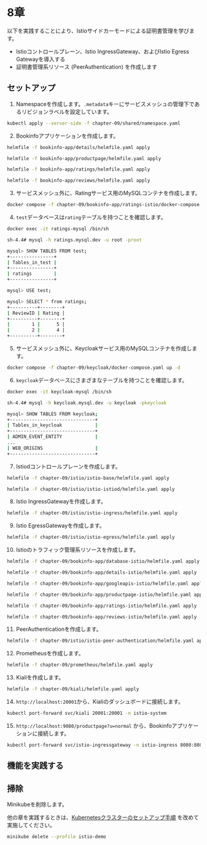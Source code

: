 # 8章

以下を実践することにより、Istioサイドカーモードによる証明書管理を学びます。

- Istioコントロールプレーン、Istio IngressGateway、およびIstio Egress Gatewayを導入する
- 証明書管理系リソース (PeerAuthentication) を作成します

## セットアップ

1. Namespaceを作成します。`.metadata`キーにサービスメッシュの管理下であるリビジョンラベルを設定しています。

```bash
kubectl apply --server-side -f chapter-09/shared/namespace.yaml
```

2. Bookinfoアプリケーションを作成します。

```bash
helmfile -f bookinfo-app/details/helmfile.yaml apply

helmfile -f bookinfo-app/productpage/helmfile.yaml apply

helmfile -f bookinfo-app/ratings/helmfile.yaml apply

helmfile -f bookinfo-app/reviews/helmfile.yaml apply
```

3. サービスメッシュ外に、Ratingサービス用のMySQLコンテナを作成します。

```bash
docker compose -f chapter-09/bookinfo-app/ratings-istio/docker-compose.yaml up -d
```

4. `test`データベースは`rating`テーブルを持つことを確認します。

```bash
docker exec -it ratings-mysql /bin/sh

sh-4.4# mysql -h ratings.mysql.dev -u root -proot

mysql> SHOW TABLES FROM test;
+----------------+
| Tables_in_test |
+----------------+
| ratings        |
+----------------+

mysql> USE test;

mysql> SELECT * from ratings;
+----------+--------+
| ReviewID | Rating |
+----------+--------+
|        1 |      5 |
|        2 |      4 |
+----------+--------+
```

5. サービスメッシュ外に、Keycloakサービス用のMySQLコンテナを作成します。

```bash
docker compose -f chapter-09/keycloak/docker-compose.yaml up -d
```

6. `keycloak`データベースにさまざまなテーブルを持つことを確認します。

```bash
docker exec -it keycloak-mysql /bin/sh

sh-4.4# mysql -h keycloak.mysql.dev -u keycloak -pkeycloak

mysql> SHOW TABLES FROM keycloak;
+-------------------------------+
| Tables_in_keycloak            |
+-------------------------------+
| ADMIN_EVENT_ENTITY            |
...
| WEB_ORIGINS                   |
+-------------------------------+
```

7. Istiodコントロールプレーンを作成します。

```bash
helmfile -f chapter-09/istio/istio-base/helmfile.yaml apply

helmfile -f chapter-09/istio/istio-istiod/helmfile.yaml apply
```

8. Istio IngressGatewayを作成します。

```bash
helmfile -f chapter-09/istio/istio-ingress/helmfile.yaml apply
```

9. Istio EgressGatewayを作成します。

```bash
helmfile -f chapter-09/istio/istio-egress/helmfile.yaml apply
```

10. Istioのトラフィック管理系リソースを作成します。

```bash
helmfile -f chapter-09/bookinfo-app/database-istio/helmfile.yaml apply

helmfile -f chapter-09/bookinfo-app/details-istio/helmfile.yaml apply

helmfile -f chapter-09/bookinfo-app/googleapis-istio/helmfile.yaml apply

helmfile -f chapter-09/bookinfo-app/productpage-istio/helmfile.yaml apply

helmfile -f chapter-09/bookinfo-app/ratings-istio/helmfile.yaml apply

helmfile -f chapter-09/bookinfo-app/reviews-istio/helmfile.yaml apply
```

11. PeerAuthenticationを作成します。

```bash
helmfile -f chapter-09/istio/istio-peer-authentication/helmfile.yaml apply
```

12. Prometheusを作成します。

```bash
helmfile -f chapter-09/prometheus/helmfile.yaml apply
```

13. Kialiを作成します。

```bash
helmfile -f chapter-09/kiali/helmfile.yaml apply
```

14. `http://localhost:20001`から、Kialiのダッシュボードに接続します。

```bash
kubectl port-forward svc/kiali 20001:20001 -n istio-system
```

15. `http://localhost:9080/productpage?u=normal` から、Bookinfoアプリケーションに接続します。

```bash
kubectl port-forward svc/istio-ingressgateway -n istio-ingress 8080:8080 9080:9080
```



## 機能を実践する

## 掃除

Minikubeを削除します。

他の章を実践するときは、[Kubernetesクラスターのセットアップ手順](../README.md) を改めて実施してください。

```bash
minikube delete --profile istio-demo
```
